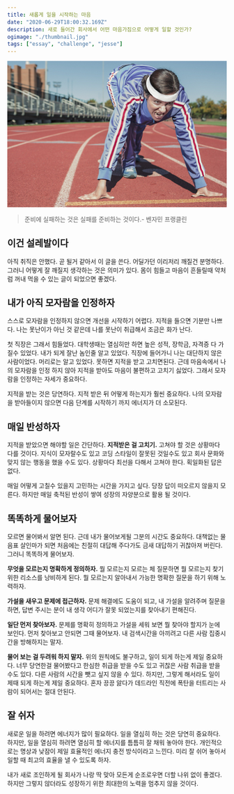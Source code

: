 ```yaml
---
title: 새롭게 일을 시작하는 마음
date: "2020-06-29T18:00:32.169Z"
description: 새로 들어간 회사에서 어떤 마음가짐으로 어떻게 일할 것인가?
ogimage: "./thumbnail.jpg"
tags: ["essay", "challenge", "jesse"]
---
```


![](./thumbnail.jpg)

> 준비에 실패하는 것은 실패를 준비하는 것이다.- 벤자민 프랭클린

## 이건 설레발이다

아직 취직은 안했다. 곧 될거 같아서 이 글을 쓴다. 어딜가던 이리저리 깨질건 분명하다. 그러니 어떻게 잘 깨질지 생각하는 것은 의미가 있다. 몸이 힘들고 마음이 흔들릴때 약처럼 꺼내 먹을 수 있는 글이 되었으면 좋겠다.

## 내가 아직 모자람을 인정하자

스스로 모자람을 인정하지 않으면 개선을 시작하기 어렵다. 지적을 들으면 기분만 나쁘다. 나는 못난이가 아닌 것 같은데 나를 못난이 취급해서 조금은 화가 난다.

첫 직장은 그래서 힘들었다. 대학생때는 열심히만 하면 높은 성적, 장학금, 자격증 다 가질수 있었다. 내가 되게 잘난 놈인줄 알고 있었다. 직장에 들어가니 나는 대단하지 않은 사람이었다. 머리로는 알고 있었다. 못하면 지적을 받고 고치면된다. 근데 마음속에서 나의 모자람을 인정 하지 않아 지적을 받아도 마음이 불편하고 고치기 싫었다. 그래서 모자람을 인정하는 자세가 중요하다.

지적을 받는 것은 당연하다. 지적 받은 뒤 어떻게 하는지가 훨씬 중요하다. 나의 모자람을 받아들이지 않으면 다음 단계를 시작하기 까지 에너지가 더 소모된다.

## 매일 반성하자

지적을 받았으면 해야할 일은 간단하다. **지적받은 걸 고치기.** 고쳐야 할 것은 상황마다 다를 것이다. 지식이 모자랄수도 있고 코딩 스타일이 잘못된 것일수도 있고 회사 문화와 맞지 않는 행동을 했을 수도 있다. 상황마다 최선을 다해서 고쳐야 한다. 획일화된 답은 없다.

매일 어떻게 고칠수 있을지 고민하는 시간을 가지고 싶다. 당장 답이 떠오르지 않을지 모른다. 하지만 매일 축적된 반성이 쌓여 성장의 자양분으로 활용 될 것이다.

## 똑똑하게 물어보자

모르면 물어봐서 알면 된다. 근데 내가 물어보게될 그분의 시간도 중요하다. 대책없는 물음표 살인마가 되면 처음에는 친절히 대답해 주다가도 금새 대답하기 귀찮아져 버린다. 그러니 똑똑하게 물어보자.

**무엇을 모르는지 명확하게 정의하자.** 뭘 모르는지 모르는 체 질문하면 뭘 모르는지 찾기 위한 리소스를 낭비하게 된다. 뭘 모르는지 알아내서 가능한 명확한 질문을 하기 위해 노력하자.

**가설을 새우고 문제에 접근하자.** 문제 해결에도 도움이 되고, 내 가설을 알려주며 질문을 하면, 답변 주시는 분이 내 생각 어디가 잘못 되었는지를 찾아내기 편해진다.

**일단 먼저 찾아보자.** 문제를 명확히 정의하고 가설을 세워 보면 뭘 찾아야 할지가 눈에 보인다. 먼저 찾아보고 안되면 그때 물어보자. 내 검색시간을 아끼려고 다른 사람 집중시간을 방해하지는 말자.

**물어 보는 걸 두려워 하지 말자.** 위의 원칙에도 불구하고, 일이 되게 하는게 제일 중요하다. 너무 당연한걸 물어봤다고 한심한 취급을 받을 수도 있고 귀찮은 사람 취급을 받을 수도 있다. 다른 사람의 시간을 뺏고 싶지 않을 수 있다. 하지만, 그렇게 해서라도 일이 제때 되게 하는게 제일 중요하다. 혼자 끙끙 앓다가 데드라인 직전에 폭탄을 터트리는 사람이 되어서는 절대 안된다.

## 잘 쉬자

새로운 일을 하려면 에너지가 많이 필요하다. 일을 열심히 하는 것은 당연히 중요하다. 하지만, 일을 열심히 하려면 열심히 할 에너지를 틈틈히 잘 채워 놓아야 한다. 개인적으로는 명상과 낮잠이 제일 효율적인 에너지 충전 방식이라고 느낀다. 미리 잘 쉬어 놓아서 일할 때 최고의 효율을 낼 수 있도록 하자.

내가 새로 조인하게 될 회사가 나랑 딱 맞아 모든게 순조로우면 더할 나위 없이 좋겠다. 하지만 그렇지 않더라도 성장하기 위한 최대한의 노력을 멈추지 않을 것이다.
